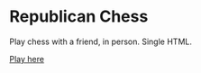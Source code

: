 # Republican Chess
Play chess with a friend, in person. Single HTML.  
  
[Play here](https://santiago-r.github.io/RepublicanChess/chess.html)
